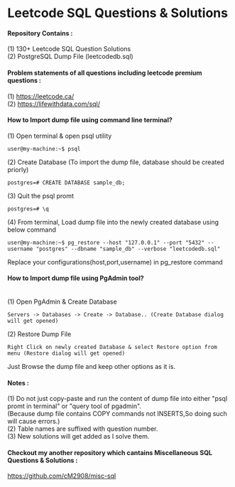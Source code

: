 # Leetcode SQL Questions & Solutions <br/>
#### Repository Contains :<br/>

(1) 130+ Leetcode SQL Question Solutions<br/>
(2) PostgreSQL Dump File (leetcodedb.sql)<br/>

#### Problem statements of all questions including leetcode premium questions :<br/>

(1) https://leetcode.ca/ <br/>
(2) https://lifewithdata.com/sql/<br/>

#### How to Import dump file using command line terminal?<br/>

(1) Open terminal & open psql utility
```
user@my-machine:~$ psql
```
(2) Create Database (To import the dump file, database should be created priorly)<br/>
```
postgres=# CREATE DATABASE sample_db;
```
(3) Quit the psql promt
```
postgres=# \q
```
(4) From terminal, Load dump file into the newly created database using below command
```
user@my-machine:~$ pg_restore --host "127.0.0.1" --port "5432" --username "postgres" --dbname "sample_db" --verbose "leetcodedb.sql"
```
Replace your configurations(host,port,username) in pg_restore command<br/>

#### How to Import dump file using PgAdmin tool?<br/><br/>

(1) Open PgAdmin & Create Database
```
Servers -> Databases -> Create -> Database.. (Create Database dialog will get opened)
```
(2) Restore Dump File<br/>
```
Right Click on newly created Database & select Restore option from menu (Restore dialog will get opened)
```
Just Browse the dump file and keep other options as it is.

#### Notes : <br/>

(1) Do not just copy-paste and run the content of dump file into either "psql promt in terminal" or "query tool of pgadmin".<br/>
   (Because dump file contains COPY commands not INSERTS,So doing such will cause errors.)<br/>
(2) Table names are suffixed with question number.<br/>
(3) New solutions will get added as I solve them.<br/>

#### Checkout my another repository which cantains Miscellaneous SQL Questions & Solutions : <br/>
https://github.com/cM2908/misc-sql

